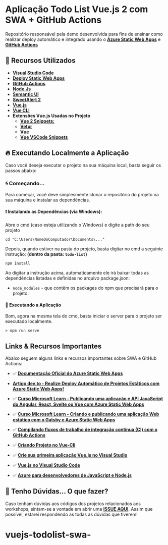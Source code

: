 # Aplicação Todo List Vue.js 2 com SWA + GitHub Actions



Repositório responsável pela demo desenvolvida para fins de ensinar como realizar deploy automático e integrado usando o **[Azure Static Web Apps](https://docs.microsoft.com/azure/static-web-apps/?WT.mc_id=vuechatapp_swa-github-gllemos)** e **[GitHub Actions](https://help.github.com/pt/actions)**

## 🚀 Recursos Utilizados

* **[Visual Studio Code](https://code.visualstudio.com/?WT.mc_id=vuechatapp_swa-github-gllemos)**
* **[Deploy Static Web Apps](https://docs.microsoft.com/azure/static-web-apps/?WT.mc_id=vuechatapp_swa-github-gllemos)**
* **[GitHub Actions](https://help.github.com/pt/actions)**
* **[Node.Js](https://nodejs.org/en/)**
* **[Semantic UI](https://semantic-ui.com/)**
* **[SweetAlert 2](https://sweetalert2.github.io/)**
* **[Vue.js](https://vuejs.org/)**
* **[Vue CLI](https://cli.vuejs.org/)**
* **Extensões Vue.js Usadas no Projeto**
    - **[Vue 2 Snippets:](https://marketplace.visualstudio.com/items?itemName=hollowtree.vue-snippets&WT.mc_id=vuechatapp_swa-github-gllemos)**
    - **[Vetur](https://marketplace.visualstudio.com/items?itemName=octref.vetur&WT.mc_id=vuechatapp_swa-github-gllemos)**
    - **[Vue](https://marketplace.visualstudio.com/items?itemName=liuji-jim.vue&WT.mc_id=vuechatapp_swa-github-gllemos)**
    - **[Vue VSCode Snippets](https://marketplace.visualstudio.com/items?itemName=sdras.vue-vscode-snippets&WT.mc_id=vuechatapp_swa-github-gllemos)**

## 🔥 Executando Localmente a Aplicação 

Caso você deseja executar o projeto na sua máquina local, basta seguir os passos abaixo:

### 🌀 Começando... 

Para começar, você deve simplesmente clonar o repositório do projeto na sua máquina e instalar as dependências.

#### ❗️ Instalando as Dependências (via Windows): 

Abre o cmd (caso esteja utilizando o Windows) e digite a path do seu projeto

```
cd "C:\Users\NomeDoComputador\Documents\..."
```

Depois, quando estiver na pasta do projeto, basta digitar no cmd a seguinte instrução: **(dentro da pasta: `todo-list`)**

```
npm install
```

Ao digitar a instrução acima, automaticamente ele irá baixar todas as dependências listadas e definidas no arquivo package.json:

* `node_modules` - que contêm os packages do npm que precisará para o projeto.

#### 💨 Executando a Aplicação 

Bom, agora na mesma tela do cmd, basta iniciar o server para o projeto ser executado localmente.

```
> npm run serve
```

## Links & Recursos Importantes

Abaixo seguem alguns links e recursos importantes sobre SWA e GitHub Actions:

- ✅ **[Documentação Oficial do Azure Static Web Apps
](https://docs.microsoft.com/pt-br/azure/static-web-apps/?WT.mc_id=vuechatapp_swa-github-gllemos)**

- **[Artigo dev.to - Realize Deploy Automático de Projetos Estáticos com Azure Static Web Apps!](https://dev.to/azure/realize-deploy-automatico-de-projetos-estaticos-com-azure-static-web-apps-2nfj)**

- ✅ **[Curso Microsoft Learn - Publicando uma aplicação e API JavaScript do Angular, React, Svelte ou Vue com Azure Static Web Apps](https://docs.microsoft.com/learn/modules/publish-app-service-static-web-app-api?WT.mc_id=vuechatapp_swa-github-gllemos)**

- ✅ **[Curso Microsoft Learn - Criando e publicando uma aplicação Web estático com o Gatsby e Azure 
Static Web Apps](https://docs.microsoft.com/learn/modules/create-deploy-static-webapp-gatsby-app-service?WT.mc_id=vuechatapp_swa-github-gllemos)**

- ✅ **[Compilando fluxos de trabalho de integração contínua (CI) com o GitHub Actions](https://docs.microsoft.com/learn/modules/github-actions-ci/?WT.mc_id=funfunctionsday-youtube-gllemos&WT.mc_id=vuechatapp_swa-github-gllemos)**

- ✅ **[Criando Projeto no Vue-Cli](https://cli.vuejs.org/guide/creating-a-project.html#using-the-gui)** 
- ✅ **[Crie sua primeira aplicação Vue.js no Visual Studio](https://docs.microsoft.com/visualstudio/javascript/quickstart-vuejs-with-nodejs?view=vs-2019&WT.mc_id=aprendendofrontend-github-gllemos)** 
- ✅ **[Vue.js no Visual Studio Code](https://code.visualstudio.com/docs/nodejs/vuejs-tutorial?WT.mc_id=aprendendofrontend-github-gllemos)** 

- ✅ **[Azure para desenvolvedores de JavaScript e Node.js](https://docs.microsoft.com/javascript/azure/?view=azure-node-latest&WT.mc_id=aprendendofrontend-github-gllemos)** 

## 🚩 Tenho Dúvidas... O que fazer? 

Caso tenham dúvidas aos códigos dos projetos relacionados aos workshops, sintam-se a vontade em abrir uma **[ISSUE AQUI](https://github.com/glaucia86/vue-chat-swa/issues)**. Assim que possível, estarei respondendo as todas as dúvidas que tiverem!
# vuejs-todolist-swa-
